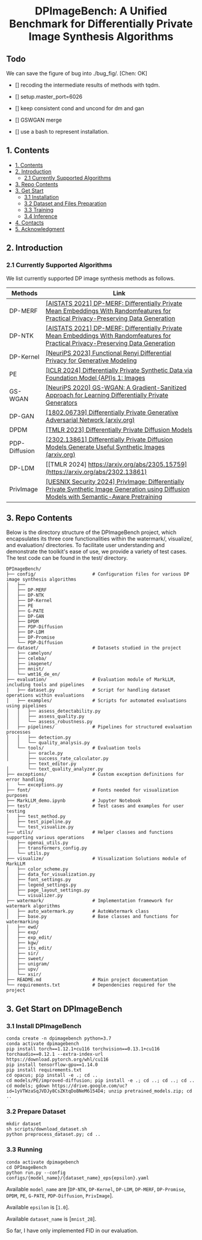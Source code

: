 <div align=center>
  
# DPImageBench: A Unified Benchmark for Differentially Private Image Synthesis Algorithms
</div>

## Todo

We can save the figure of bug into ./bug_fig/. [Chen: OK]

- [] recoding the intermediate results of methods with tqdm.

- [] setup.master_port=6026

- [] keep consistent cond and uncond for dm and gan

- [] GSWGAN merge

- [] use a bash to represent installation.


## 1. Contents
  - [1. Contents](#1-contents)
  - [2. Introduction](#2-introduction)
    - [2.1 Currently Supported Algorithms](#21-currently-supported-algorithms)
  - [3. Repo Contents](#3-repo-contents)
  - [3. Get Start](#3-get-start)
    - [3.1 Installation](#31-installation)
    - [3.2 Dataset and Files Preparation](#32-dataset-and-files-preparation)
    - [3.3 Training](#33-training)
    - [3.4 Inference](#34-inference)
  - [4. Contacts](#4-contacts)
  - [5. Acknowledgment](#5-acknowledgment)

## 2. Introduction

### 2.1 Currently Supported Algorithms

We list currently supported DP image synthesis methods as follows.

  | Methods |  Link                                                         |
  | -------------- | ------------------------------------------------------------ |
  | DP-MERF            |  [\[AISTATS 2021\] DP-MERF: Differentially Private Mean Embeddings With Randomfeatures for Practical Privacy-Preserving Data Generation](https://proceedings.mlr.press/v130/harder21a.html) |
  | DP-NTK            |  [\[AISTATS 2021\] DP-MERF: Differentially Private Mean Embeddings With Randomfeatures for Practical Privacy-Preserving Data Generation](https://proceedings.mlr.press/v130/harder21a.html) |
  | DP-Kernel        |  [\[NeuriPS 2023\] Functional Renyi Differential Privacy for Generative Modeling](https://proceedings.neurips.cc/paper_files/paper/2023/hash/2f9ee101e35b890d9eae79ee27bcd69a-Abstract-Conference.html) |
  | PE          |  [\[ICLR 2024\] Differentially Private Synthetic Data via Foundation Model {API}s 1: Images](https://openreview.net/forum?id=YEhQs8POIo) |
  | GS-WGAN            |  [\[NeuriPS 2020\] GS-WGAN: A Gradient-Sanitized Approach for Learning Differentially Private Generators](https://arxiv.org/pdf/2006.08265) |
  | DP-GAN            |  [\[1802.06739\] Differentially Private Generative Adversarial Network (arxiv.org)](https://arxiv.org/abs/1802.06739) |
  | DPDM          |  [\[TMLR 2023\] Differentially Private Diffusion Models](https://openreview.net/forum?id=ZPpQk7FJXF) |
  | PDP-Diffusion       | [\[2302.13861\] Differentially Private Diffusion Models Generate Useful Synthetic Images (arxiv.org)](https://arxiv.org/abs/2305.15759) |
  | DP-LDM            | [\[TMLR 2024\] https://arxiv.org/abs/2305.15759](https://arxiv.org/abs/2302.13861)            |
  | PrivImage       | [\[UESNIX Security 2024\] PrivImage: Differentially Private Synthetic Image Generation using Diffusion Models with Semantic-Aware Pretraining](https://www.usenix.org/conference/usenixsecurity24/presentation/li-kecen) |


## 3. Repo Contents

Below is the directory structure of the DPImageBench project, which encapsulates its three core functionalities within the watermark/, visualize/, and evaluation/ directories. To facilitate user understanding and demonstrate the toolkit's ease of use, we provide a variety of test cases. The test code can be found in the test/ directory.


```plaintext
DPImageBench/
├── config/                     # Configuration files for various DP image synthesis algorithms
│   ├──            
│   ├── DP-MERF      
│   ├── DP-NTK       
│   ├── DP-Kernel
│   ├── PE            
│   ├── G-PATE            
│   ├── DP-GAN         
│   ├── DPDM        
│   ├── PDP-Diffusion      
│   ├── DP-LDM   
│   ├── DP-Promise     
│   └── PDP-Diffusion         
├── dataset/                    # Datasets studied in the project
│   ├── camelyon/
│   ├── celeba/
│   ├── imagenet/
│   ├── mnist/
│   └── wmt16_de_en/
├── evaluation/                 # Evaluation module of MarkLLM, including tools and pipelines
│   ├── dataset.py              # Script for handling dataset operations within evaluations
│   ├── examples/               # Scripts for automated evaluations using pipelines
│   │   ├── assess_detectability.py  
│   │   ├── assess_quality.py    
│   │   └── assess_robustness.py   
│   ├── pipelines/              # Pipelines for structured evaluation processes
│   │   ├── detection.py    
│   │   └── quality_analysis.py 
│   └── tools/                  # Evaluation tools
│       ├── oracle.py
│       ├── success_rate_calculator.py  
        ├── text_editor.py         
│       └── text_quality_analyzer.py   
├── exceptions/                 # Custom exception definitions for error handling
│   └── exceptions.py
├── font/                       # Fonts needed for visualization purposes
├── MarkLLM_demo.ipynb          # Jupyter Notebook
├── test/                       # Test cases and examples for user testing
│   ├── test_method.py      
│   ├── test_pipeline.py    
│   └── test_visualize.py   
├── utils/                      # Helper classes and functions supporting various operations
│   ├── openai_utils.py     
│   ├── transformers_config.py 
│   └── utils.py            
├── visualize/                  # Visualization Solutions module of MarkLLM
│   ├── color_scheme.py    
│   ├── data_for_visualization.py  
│   ├── font_settings.py    
│   ├── legend_settings.py  
│   ├── page_layout_settings.py 
│   └── visualizer.py       
├── watermark/                  # Implementation framework for watermark algorithms
│   ├── auto_watermark.py       # AutoWatermark class
│   ├── base.py                 # Base classes and functions for watermarking
│   ├── ewd/                
│   ├── exp/               
│   ├── exp_edit/          
│   ├── kgw/
│   ├── its_edit/                 
│   ├── sir/               
│   ├── sweet/              
│   ├── unigram/           
│   ├── upv/                
│   └── xsir/               
├── README.md                   # Main project documentation
└── requirements.txt            # Dependencies required for the project
```

## 3. Get Start on DPImageBench

### 3.1 Install DPImageBench

 ```
conda create -n dpimagebench python=3.7
conda activate dpimagebench
pip install torch==1.12.1+cu116 torchvision==0.13.1+cu116 torchaudio==0.12.1 --extra-index-url https://download.pytorch.org/whl/cu116
pip install tensorflow-gpu==1.14.0
pip install requirements.txt
cd opacus; pip install -e .; cd ..
cd models/PE/improved-diffusion; pip install -e .; cd ..; cd ..; cd ..
cd models; gdown https://drive.google.com/uc?id=1yVTWzaSqJVDJy8CsZKtqDoBNeM6154D4; unzip pretrained_models.zip; cd ..
 ```

### 3.2 Prepare Dataset

 ```
mkdir dataset
sh scripts/download_dataset.sh
python preprocess_dataset.py; cd ..
 ```

### 3.3 Running

 ```
conda activate dpimagebench
cd DPImageBench
python run.py --config configs/{model_name}/{dataset_name}_eps{epsilon}.yaml
 ```

Available `model_name` are [`DP-NTK`, `DP-Kernel`, `DP-LDM`, `DP-MERF`, `DP-Promise`, `DPDM`, `PE`, `G-PATE`, `PDP-Diffusion`, `PrivImage`].

Available `epsilon` is [`1.0`].

Available `dataset_name` is [`mnist_28`].

So far, I have only implemented FID in our evaluation.
